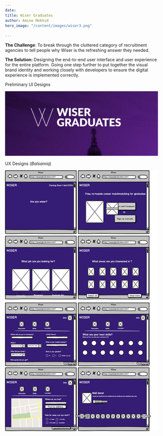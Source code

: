 ```yaml
---
date: 
title: Wiser Graduates
author: Amine Mekhid
hero_image: "/content/images/wiser3.png"

---
```

**The Challenge**: To break through the cluttered category of recruitment agencies to tell people why Wiser is the refreshing answer they needed.

**The Solution:** Designing the end-to-end user interface and user experience for the entire platform. Going one step further to put together the visual brand identity and working closely with developers to ensure the digital experience is implemented correctly.

Preliminary UI Designs

![](/content/images/wiser2.png)

UX Designs (_Balsamiq_)

![](/content/images/wiser_wireframe.png)